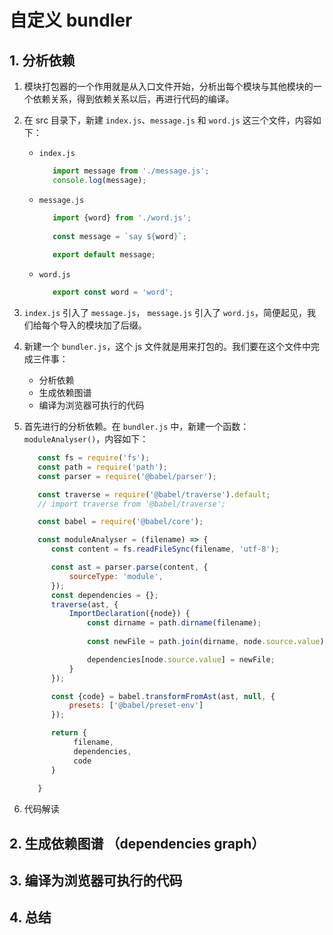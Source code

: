 # 自定义 bundler

## 1. 分析依赖

1. 模块打包器的一个作用就是从入口文件开始，分析出每个模块与其他模块的一个依赖关系，得到依赖关系以后，再进行代码的编译。

2. 在 src 目录下，新建 `index.js`、`message.js` 和 `word.js` 这三个文件，内容如下：
   - `index.js`
     ```javascript
        import message from './message.js';
        console.log(message);
     ```
   - `message.js`
      ```javascript
         import {word} from './word.js';
         
         const message = `say ${word}`;
         
         export default message;
      ```
   - `word.js`
     ```javascript
        export const word = 'word';
     ```
3. `index.js` 引入了 `message.js`， `message.js` 引入了 `word.js`，简便起见，我们给每个导入的模块加了后缀。

4. 新建一个 `bundler.js`，这个 js 文件就是用来打包的。我们要在这个文件中完成三件事：
   - 分析依赖
   - 生成依赖图谱
   - 编译为浏览器可执行的代码

5. 首先进行的分析依赖。在 `bundler.js` 中，新建一个函数：`moduleAnalyser()`，内容如下：
   ```javascript
      const fs = require('fs');
      const path = require('path');
      const parser = require('@babel/parser');
   
      const traverse = require('@babel/traverse').default;
      // import traverse from '@babel/traverse';
   
      const babel = require('@babel/core');
   
      const moduleAnalyser = (filename) => {
         const content = fs.readFileSync(filename, 'utf-8');
   
         const ast = parser.parse(content, {
             sourceType: 'module',
         });
         const dependencies = {};
         traverse(ast, {
             ImportDeclaration({node}) {
                 const dirname = path.dirname(filename);
                 
                 const newFile = path.join(dirname, node.source.value);
   
                 dependencies[node.source.value] = newFile;
             }
         });
   
         const {code} = babel.transformFromAst(ast, null, {
             presets: ['@babel/preset-env']
         });
   
         return {
              filename,
              dependencies,
              code
         }
         
      }
   ```

6. 代码解读



## 2. 生成依赖图谱 （dependencies graph）

## 3. 编译为浏览器可执行的代码

## 4. 总结